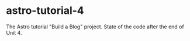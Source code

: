 # astro-tutorial-4

The Astro tutorial "Build a Blog" project. State of the code after the end of Unit 4.